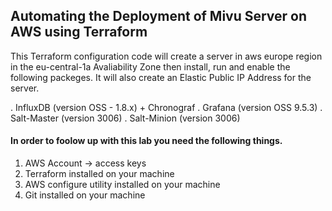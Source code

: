 ## Automating the Deployment of Mivu Server on AWS using Terraform

This Terraform configuration code will create a server in aws europe region in the eu-central-1a Avaliability Zone then install, run and enable the following packeges. It will also create an Elastic Public IP Address for the server.

. InfluxDB (version OSS - 1.8.x) + Chronograf
. Grafana (version OSS 9.5.3)
. Salt-Master (version 3006)
. Salt-Minion (version 3006)

#### In order to foolow up with this lab you need the following things.

1. AWS Account -> access keys
2. Terraform installed on your machine
3. AWS configure utility installed on your machine
4. Git installed on your machine